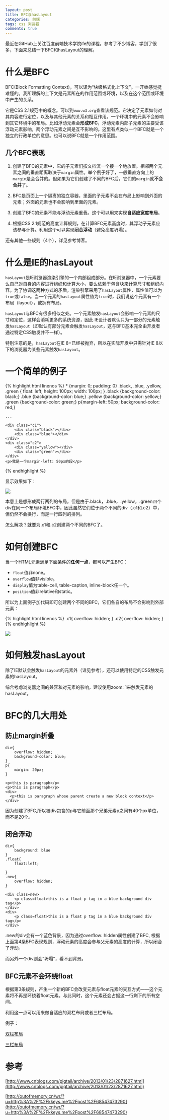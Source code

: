 ```yaml
---
layout: post
title: BFC与hasLayout
categories: 前端
tags: css 浏览器
comments: true
---
```


最近在GitHub上关注百度前端技术学院ife的课程。参考了不少博客，学到了很多，下面来总结一下BFC和hasLayout的理解。

# 什么是BFC

BFC(Block Formatting Context)，可以译为“块级格式化上下文”。一开始感觉挺难懂的。我所理解的上下文是元素所在的作用范围或环境，以及在这个范围或环境中产生的关系。

它是CSS 2.1规范中的概念。可以到`www.w3.org`查看该规范。它决定了元素如何对其内容进行定位，以及与其他元素的关系和相互作用。一个环境中的元素不会影响到其它环境中的布局。比如浮动元素会**形成BFC**，浮动元素内部子元素的主要受该浮动元素影响，两个浮动元素之间是互不影响的。这里有点类似一个BFC就是一个独立的行政单位的意思。也可以说BFC就是一个作用范围。

## 几个BFC表现

1. 创建了BFC的元素中，它的子元素们按文档流一个接一个地放置。相邻两个元素之间的垂直距离取决于`margin`属性。举个例子好了，一般垂直方向上的`margin`是会合并的。但如果为它们创建了不同的BFC后，它们的`margin`就**不会合并**了。

2. BFC是页面上一个隔离的独立容器，里面的子元素不会在布局上影响到外面的元素；外面的元素也不会影响到里面的元素。

3. 创建了BFC的元素不能与浮动元素重叠。这个可以用来实现**自适应宽度布局**。

4. 根据CSS 2.1规范的高度计算规则，在计算BFC元素高度时，其浮动子元素应该参与计算。利用这个可以实现**闭合浮动**（避免高度坍塌）。

还有其他一些规则（4个），详见参考博客。

# 什么是IE的hasLayout

`hasLayout`是IE浏览器渲染引擎的一个内部组成部分。在IE浏览器中，一个元素要么自己对自身的内容进行组织和计算大小，要么依赖于包含块来计算尺寸和组织内容。为了协调这两种方式的矛盾，渲染引擎采用了`hasLayout`属性，属性值可以为`true`或`false`。当一个元素的`hasLayout`属性值为`true`时，我们说这个元素有一个布局（layout），或拥有布局。

`hasLayout`与BFC有很多相似之处。一个元素触发`hasLayout`会影响一个元素的尺寸和定位，这样会消耗更多的系统资源，因此 IE设计者默认只为一部分的元素触发`hasLayout`（即默认有部分元素会触发`hasLayout`，这与BFC基本完全由开发者通过特定CSS触发并不一样）。

特别注意的是，`hasLayout`在IE 8+已经被抛弃，所以在实际开发中只需针对IE 8以下的浏览器为某些元素触发`hasLayout`。

# 一个简单的例子

{% highlight html linenos %}
	* {margin: 0; padding: 0}
	.black, .blue, .yellow, .green {
		float: left;
		height: 100px;
		width: 100px;
	}
	.black {background-color: black;}
	.blue {background-color: blue;}
	.yellow {background-color: yellow;}
	.green {background-color: green;}
	p{margin-left: 50px; background-color: red;}
	
	...

	<div class="c1">
		<div class="black"></div>
		<div class="blue"></div>
	</div>
	<div class="c2">
		<div class="yellow"></div>
		<div class="green"></div>
	</div>
	<p>我是一个margin-left: 50px的段</p>
{% endhighlight %}

显示效果如下：

![](/media/images/BFC-hasLayout/1.jpg)

本意上是想形成两行两列的布局，但是由于.black，.blue，.yellow，.green四个div在同一个布局环境BFC中，因此虽然它们位于两个不同的div（.c1和.c2）中，但仍然不会换行，而是一行四列的排列。

怎么解决？就要为.c1和.c2创建两个不同的BFC了。

# 如何创建BFC

当一个HTML元素满足下面条件的**任何一点**，都可以产生BFC：

* `float`值非none。
* `overflow`值非visible。
* `display`值为table-cell, table-caption, inline-block任一个。
* `position`值非relative和static。

所以为上面例子加代码即可创建两个不同的BFC，它们各自的布局不会影响到外部元素：

{% highlight html linenos %}
	.c1{ overflow: hidden; }
	.c2{ overflow: hidden; }
{% endhighlight %}

![](/media/images/BFC-hasLayout/2.jpg)

# 如何触发hasLayout

除了IE默认会触发`hasLayout`的元素外（详见参考），还可以使用特定的CSS触发元素的hasLayout。

综合考虑浏览器之间的兼容和对元素的影响，建议使用zoom: 1来触发元素的hasLayout。

# BFC的几大用处

## 防止margin折叠

	div{
	    overflow: hidden;
	    background-color: blue;
	}
	p{
	    margin: 20px;
	}

	<p>this is paragraph</p>
	<p>this is paragraph</p>
	<div>
	  <p>this is paragraph whose parent create a new block context</p>
	</div>

因为创建了BFC,所以被div包含的p与它前面那个兄弟元素p之间有40个px单位，而不是20个。

## 闭合浮动

	div{
	    background: blue
	}
	.float{
	    float:left;
	    
	}
	.new{
	    overflow: hidden;
	}
	
	<div class=new>
	    <p class=float>this is a float p tag in a blue background div tag</p>
	</div>
	<div>
	    <p class=float>this is a float p tag in a blue background div tag</p>
	</div>

.new的div会有一个蓝色背景，因为通过overflow: hidden属性创建了BFC, 根据上面第4条BFC表现规则，浮动元素的高度会参与父元素的高度的计算，所以闭合了浮动。

而另外一个div则会“坍塌”，看不到背景。

## BFC元素不会环绕float

根据第3条规则，产生一个新的BFC会改变元素与float元素的交互方式——这个元素将不再是环绕着float元素。与此同时，这个元素还会占据这一行剩下的所有空间。

利用这一点可以用来做自适应的双栏布局或者三栏布局。

例子：

[双栏布局](http://jsfiddle.net/kkeys/9RVnt/ "双栏布局")

[三栏布局](http://jsfiddle.net/kkeys/wS3pD/ "三栏布局")

# 参考

[http://www.cnblogs.com/pigtail/archive/2013/01/23/2871627.html](http://www.cnblogs.com/pigtail/archive/2013/01/23/2871627.html)

[http://outofmemory.cn/wr/?u=http%3A%2F%2Fkkeys.me%2Fpost%2F68547473290](http://outofmemory.cn/wr/?u=http%3A%2F%2Fkkeys.me%2Fpost%2F68547473290)